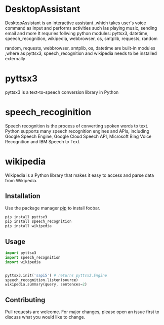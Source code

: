 # DesktopAssistant
DesktopAssistant  is an interactive assistant ,which takes user's voice command as input and performs activities such las playing music, sending email and more
It requries follwing python modules:
   pyttsx3,
   datetime,
   speech_recognition,
   wikipedia,
   webbrowser,
   os,
   smtplib,
   requests,
   random

random, requests, webbrowser, smtplib, os, datetime are built-in modules ,where as pyttsx3, speech_recognition and wikipedia needs to be installed externally  

# pyttsx3

pyttsx3 is a text-to-speech conversion library in Python

# speech_recoginition

Speech recognition is the process of converting spoken words to text. Python supports many speech recognition engines and APIs, including Google Speech Engine, Google Cloud Speech API, Microsoft Bing Voice Recognition and IBM Speech to Text.

# wikipedia

Wikipedia is a Python library that makes it easy to access and parse data from Wikipedia.

## Installation

Use the package manager [pip](https://pip.pypa.io/en/stable/) to install foobar.

```bash
pip install pyttsx3
pip install speech_recognition
pip install wikipedia
```
## Usage

```python
import pyttsx3
import speech_recognition
import wikipedia


pyttsx3.init('sapi5') # returns pyttsx3.Engine 
speech_recognition.listen(source) 
wikipedia.summary(query, sentences=2) 
```

## Contributing
Pull requests are welcome. For major changes, please open an issue first to discuss what you would like to change.
  
  
  
  
 
 
